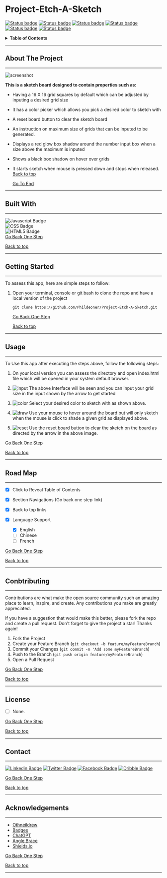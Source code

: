<h1 id = 'top'><b>Project-Etch-A-Sketch</b></h1>

[![Status badge](https://img.shields.io/badge/CONTRIBUTORS-0-red.svg)](https://shields.io/) 
[![Status badge](https://img.shields.io/badge/FORKS-0-yellow.svg?style=plastic&logo=appveyor)](https://shields.io/) 
[![Status badge](https://img.shields.io/badge/REVIEWS-3-<red>.svg?style=plastic&logo=appveyor)](https://shields.io/) 
[![Status badge](https://img.shields.io/badge/STARS-0-red.svg?style=plastic&logo=appveyor)](https://shields.io/) 
[![Status badge](https://img.shields.io/badge/ISSUES-0-red.svg?style=plastic&logo=appveyor)](https://shields.io/) 
[![Status badge](https://img.shields.io/badge/LICENSE-0-blue.svg?style=plastic&logo=appveyor)](https://shields.io/) 

<details id = "toc">
<summary><b>Table of Contents</b></summary>

1. [About The Project](#about)
    - [Built with](#built)
2. [Getting Started](#started)
3. [Usage](#usage)
4. [Road Map](#map)
5. [Contributing](#contribution)
6. [License](#license)
7. [Contact](#contact)
8. [Aknowledgements](#end)
</details>

---

<h2 id = "about"><b> About The Project</b></h2>

---
![screenshot](https://github.com/Phildeoner/Project-Etch-A-Sketch/blob/feature/Images/Sketch-Board.png)<br>

<b>This is a sketch board designed to contain properties such as:</b>
- Having a 16 X 16 grid squares by default which can be adjusted by inputing a desired grid size
- It has a color picker which allows you pick a desired color to sketch with
- A reset board button to clear the sketch board
- An instruction on maximum size of grids that can be inputed to be generated.
- Displays a red glow box shadow around the number input box when a size above the maximum is inputed
- Shows a black box shadow on hover over grids
- It starts sketch when mouse is pressed down and stops when released.<br>
<u>[Back to top](#top)</u>

    <u>[Go To End](#end)</u>

---
<h2 id = "built"><b>Built With</b></h2>

---
![Javascript Badge](https://img.shields.io/badge/JavaScript-F7DF1E?style=for-the-badge&logo=javascript&logoColor=black) <br>![CSS Badge](https://img.shields.io/badge/CSS3-1572B6?style=for-the-badge&logo=css3&logoColor=white) <br> ![HTML5 Badge](https://img.shields.io/badge/HTML5-E34F26?style=for-the-badge&logo=html5&logoColor=white)<br>
<u>[Go Back One Step](#about)</u>

<u>[Back to top](#top)</u>

---
<h2 id = "started"><b>Getting Started</b></h2>

---
To assess this app, here are simple steps to follow:
1. Open your terminal, console or git bash to clone the repo and have a local version of the project
    ```
    git clone https://github.com/Phildeoner/Project-Etch-A-Sketch.git
    ```
    <u>[Go Back One Step](#built)</u>

    <u>[Back to top](#top)</u>
---
<h2 id = "usage"><b>Usage</b></h2>

--- 
To Use this app after executing the steps above, follow the following steps:

1. On your local version you can assess the directory and open index.html file which will be opened in your system default browser.

2. ![input](https://github.com/Phildeoner/Project-Etch-A-Sketch/blob/feature/Images/input.png) The above Interface will be seen and you can input your grid size in the input shown by the arrow to get started

3. ![color](https://github.com/Phildeoner/Project-Etch-A-Sketch/blob/feature/Images/color.png) Select your desired color to sketch with as shown above.

4. ![draw](https://github.com/Phildeoner/Project-Etch-A-Sketch/blob/feature/Images/draw.png) Use your mouse to hover around the board but will only sketch when the mouse is click to shade a given grid as displayed above.

5. ![reset](https://github.com/Phildeoner/Project-Etch-A-Sketch/blob/feature/Images/reset.png) Use the reset board button to clear the sketch on the board as directed by the arrow in the above image.

<u>[Go Back One Step](#started)</u>

<u>[Back to top](#top)</u>

---
<h2 id = "map"><b>Road Map</b></h2>

---

- [x] Click to Reveal Table of Contents

- [x] Section Navigations (Go back one step link)
  
- [x] Back to top links

- [x] Language Support
  - [x] English
  - [ ] Chinese
  - [ ] French

<u>[Go Back One Step](#usage)</u>

<u>[Back to top](#top)</u>

---
<h2 id = "contribution"><b>Conbtributing</b></h2>

---
Contributions are what make the open source community such an amazing place to learn, inspire, and create. Any contributions you make are greatly appreciated.

If you have a suggestion that would make this better, please fork the repo and create a pull request. Don't forget to give the project a star! Thanks again!

1. Fork the Project
2. Create your Feature Branch (`git checkout -b feature/myFeatureBranch`)
3. Commit your Changes (`git commit -m 'Add some myFeatureBranch`)
4. Push to the Branch (`git push origin feature/myFeatureBranch`)
5. Open a Pull Request

<u>[Go Back One Step](#map)</u>

<u>[Back to top](#top)</u>

---

<h2 id = "license"><b>License</b></h2>

- [ ] None.

<u>[Go Back One Step](#contribution)</u>

<u>[Back to top](#top)</u>

---
<h2 id = "contact"><b>Contact</b></h2>

---
[![Linkedin Badge](https://img.shields.io/badge/LinkedIn-0077B5?style=for-the-badge&logo=linkedin&logoColor=white)](https://www.linkedin.com/in/yakubu-bobai-ephraim) [![Twitter Badge](https://img.shields.io/badge/Twitter-1DA1F2?style=for-the-badge&logo=twitter&logoColor=white)](https://twitter.com/Phildeone?t=unuPgueZnf3fNfP5JqnRpg&s=09) [![Facebook Badge](https://img.shields.io/badge/Facebook-1877F2?style=for-the-badge&logo=facebook&logoColor=white)](https://www.facebook.com/philip.bobai) [![Dribble Badge](https://img.shields.io/badge/Dribbble-EA4C89?style=for-the-badge&logo=dribbble&logoColor=white)](https://dribbble.com/phildeone)

<u>[Go Back One Step](#license)</u>

<u>[Back to top](#top)</u>

---
<h2 id = "end"><b>Acknowledgements</b></h2>

---
- [Othneildrew](https://github.com/othneildrew/Best-README-Template)
- [Badges](https://hendrasob.github.io/badges/)
- [ChatGPT](https://chat.openai.com/)
- [Angle Brace](https://www.youtube.com/watch?v=wZZyhrJxZRU&t=810s)
- [Shields.io](https//shields.io)

<u>[Go Back One Step](#contact)</u>

<u>[Back to top](#top)</u>

---

